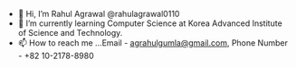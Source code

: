 - 👋 Hi, I’m Rahul Agrawal @rahulagrawal0110
- 🌱 I’m currently learning Computer Science at Korea Advanced Institute of Science and Technology.
- 📫 How to reach me ...Email - agrahulgumla@gmail.com, Phone Number - +82 10-2178-8980

<!---
REBeLLiON0110/REBeLLiON0110 is a ✨ special ✨ repository because its `README.md` (this file) appears on your GitHub profile.
You can click the Preview link to take a look at your changes.
--->
